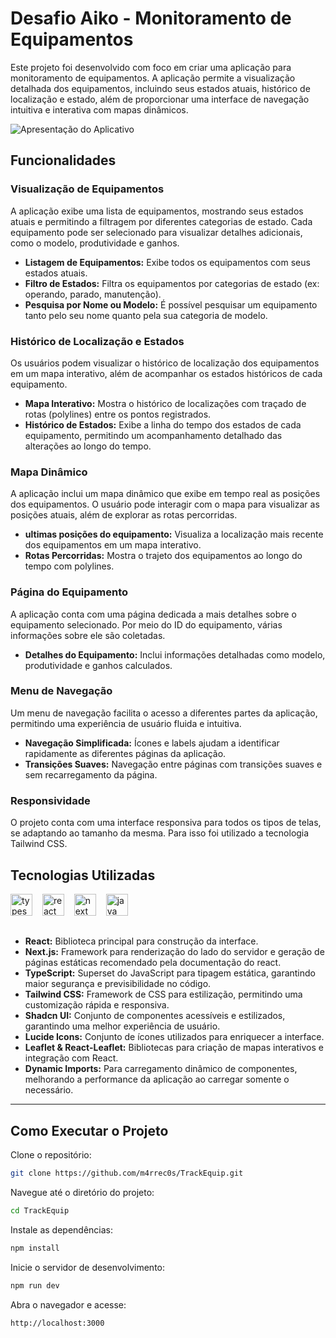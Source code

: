 # Desafio Aiko - Monitoramento de Equipamentos

Este projeto foi desenvolvido com foco em criar uma aplicação para monitoramento de equipamentos. A aplicação permite a visualização detalhada dos equipamentos, incluindo seus estados atuais, histórico de localização e estado, além de proporcionar uma interface de navegação intuitiva e interativa com mapas dinâmicos.

![Apresentação do Aplicativo](./public/screenshots/Movie/Apresentação.gif)

## Funcionalidades

### Visualização de Equipamentos
A aplicação exibe uma lista de equipamentos, mostrando seus estados atuais e permitindo a filtragem por diferentes categorias de estado. Cada equipamento pode ser selecionado para visualizar detalhes adicionais, como o modelo, produtividade e ganhos.

- **Listagem de Equipamentos:** Exibe todos os equipamentos com seus estados atuais.
- **Filtro de Estados:** Filtra os equipamentos por categorias de estado (ex: operando, parado, manutenção).
- **Pesquisa por Nome ou Modelo:** É possível pesquisar um equipamento tanto pelo seu nome quanto pela sua categoria de modelo.

### Histórico de Localização e Estados
Os usuários podem visualizar o histórico de localização dos equipamentos em um mapa interativo, além de acompanhar os estados históricos de cada equipamento.

- **Mapa Interativo:** Mostra o histórico de localizações com traçado de rotas (polylines) entre os pontos registrados.
- **Histórico de Estados:** Exibe a linha do tempo dos estados de cada equipamento, permitindo um acompanhamento detalhado das alterações ao longo do tempo.

### Mapa Dinâmico
A aplicação inclui um mapa dinâmico que exibe em tempo real as posições dos equipamentos. O usuário pode interagir com o mapa para visualizar as posições atuais, além de explorar as rotas percorridas.

- **ultimas posições do equipamento:** Visualiza a localização mais recente dos equipamentos em um mapa interativo.
- **Rotas Percorridas:** Mostra o trajeto dos equipamentos ao longo do tempo com polylines.

### Página do Equipamento 
A aplicação conta com uma página dedicada a mais detalhes sobre o equipamento selecionado. Por meio do ID do equipamento, várias informações sobre ele são coletadas.

- **Detalhes do Equipamento:** Inclui informações detalhadas como modelo, produtividade e ganhos calculados.

### Menu de Navegação
Um menu de navegação facilita o acesso a diferentes partes da aplicação, permitindo uma experiência de usuário fluida e intuitiva.

- **Navegação Simplificada:** Ícones e labels ajudam a identificar rapidamente as diferentes páginas da aplicação.
- **Transições Suaves:** Navegação entre páginas com transições suaves e sem recarregamento da página.

### Responsividade
O projeto conta com uma interface responsiva para todos os tipos de telas, se adaptando ao tamanho da mesma. Para isso foi utilizado a tecnologia Tailwind CSS.


## Tecnologias Utilizadas

<div align="left">
  <img src="https://cdn.jsdelivr.net/gh/devicons/devicon/icons/typescript/typescript-plain.svg" height="35" alt="typescript logo"  />
  <img width="8" />
  <img src="https://cdn.jsdelivr.net/gh/devicons/devicon/icons/react/react-original.svg" height="35" alt="react logo"  />
  <img width="8" />
  <img src="https://cdn.jsdelivr.net/gh/devicons/devicon/icons/nextjs/nextjs-original.svg" height="35" alt="next logo"  />
  <img width="8" />
  <img src="https://cdn.jsdelivr.net/gh/devicons/devicon/icons/tailwindcss/tailwindcss-original.svg" height="35" alt="java logo"  />
  <img width="8" />
</div>

##

- **React:** Biblioteca principal para construção da interface.
- **Next.js:** Framework para renderização do lado do servidor e geração de páginas estáticas recomendado pela documentação do react.
- **TypeScript:** Superset do JavaScript para tipagem estática, garantindo maior segurança e previsibilidade no código.
- **Tailwind CSS:** Framework de CSS para estilização, permitindo uma customização rápida e responsiva.
- **Shadcn UI:** Conjunto de componentes acessíveis e estilizados, garantindo uma melhor experiência de usuário.
- **Lucide Icons:** Conjunto de ícones utilizados para enriquecer a interface.
- **Leaflet & React-Leaflet:** Bibliotecas para criação de mapas interativos e integração com React.
- **Dynamic Imports:** Para carregamento dinâmico de componentes, melhorando a performance da aplicação ao carregar somente o necessário.

---

## Como Executar o Projeto
Clone o repositório:

```sh
git clone https://github.com/m4rrec0s/TrackEquip.git
```

Navegue até o diretório do projeto:

```sh
cd TrackEquip
```

Instale as dependências:

```sh
npm install
```

Inicie o servidor de desenvolvimento:

```sh
npm run dev
```

Abra o navegador e acesse:

```arduino
http://localhost:3000
```
